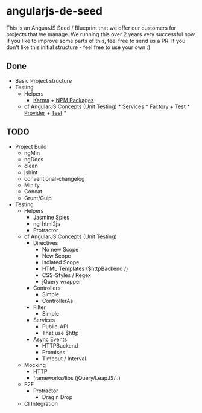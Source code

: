 angularjs-de-seed
=================

This is an AnguarJS Seed / Blueprint that we offer our customers for projects that we manage.
We running this over 2 years very successful now.
If you like to improve some parts of this, feel free to send us a PR.
If you don't like this initial structure - feel free to use your own :)

## Done
* Basic Project structure
* Testing
	* Helpers
		* [Karma](https://github.com/angularjs-de/angularjs-de-seed/blob/master/karma.conf.js) + [NPM Packages](https://github.com/angularjs-de/angularjs-de-seed/blob/master/package.json)
	* of AngularJS Concepts	(Unit Testing)
    		* Services
    		    * [Factory](https://github.com/angularjs-de/angularjs-de-seed/blob/master/src/scripts/services/SimpleService.js) + [Test](https://github.com/angularjs-de/angularjs-de-seed/blob/master/test/unit/services/SimpleService.spec.js)
    		    * [Provider](https://github.com/angularjs-de/angularjs-de-seed/blob/master/src/scripts/services/ProviderService.js) + [Test](https://github.com/angularjs-de/angularjs-de-seed/blob/master/test/unit/services/ProviderService.spec.js)
    		    *

## TODO
* Project Build
    * ngMin
    * ngDocs
    * clean
    * jshint
    * conventional-changelog
    * Minify
    * Concat
    * Grunt/Gulp
* Testing
	* Helpers
		* Jasmine Spies
		* ng-html2js
		* Protractor
	* of AngularJS Concepts	(Unit Testing)
		* Directives
			* No new Scope
			* New Scope
			* Isolated Scope
			* HTML Templates ($httpBackend /)
			* CSS-Styles / Regex
			* jQuery wrapper
		* Controllers
			* Simple
			* ControllerAs
		* Filter
			* Simple
		* Services
			* Public-API
			* That use $http
		* Async Events
			* HTTPBackend
			* Promises
			* Timeout / Interval
	* Mocking
		* HTTP
		* frameworks/libs (jQuery/LeapJS/..)
	* E2E
		* Protractor
			* Drag n Drop
    * CI Integration
